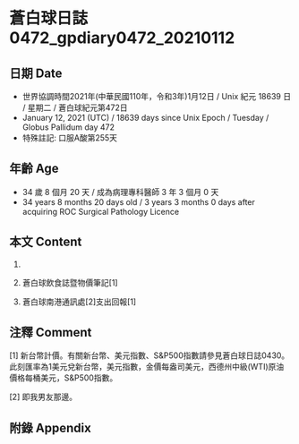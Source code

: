 [_metadata_:encoding]: - "utf-8"
[_metadata_:language]: - "zh-Hant-TW"
[_metadata_:fileformat]: - "markdown"
[_metadata_:MIME_type]: - "text/plain"
[_metadata_:markdown_version]: - "commonmark version 0.29"
[_metadata_:markdown_spec]: - "https://spec.commonmark.org/0.29/"

# 蒼白球日誌0472_gpdiary0472_20210112 #

## 日期 Date ##

* 世界協調時間2021年(中華民國110年，令和3年)1月12日 / Unix 紀元 18639 日 / 星期二 / 蒼白球紀元第472日
* January 12, 2021 (UTC) / 18639 days since Unix Epoch / Tuesday / Globus Pallidum day 472
* 特殊註記: 口服A酸第255天

## 年齡 Age ##

* 34 歲 8 個月 20 天 / 成為病理專科醫師 3 年 3 個月 0 天
* 34 years 8 months 20 days old / 3 years 3 months 0 days after acquiring ROC Surgical Pathology Licence

## 本文 Content ##

1. 

    
2. 蒼白球飲食誌暨物價筆記[1]

    
3. 蒼白球南港通訊處[2]支出回報[1]

    

## 注釋 Comment ##

[1] 新台幣計價。有關新台幣、美元指數、S&P500指數請參見蒼白球日誌0430。此刻匯率為1美元兌新台幣，美元指數，金價每盎司美元，西德州中級(WTI)原油價格每桶美元，S&P500指數。


[2] 即我男友那邊。



## 附錄 Appendix ##

